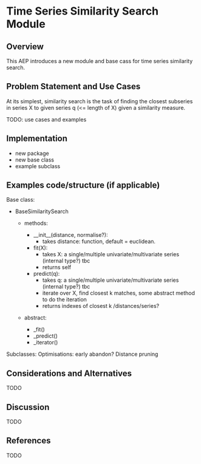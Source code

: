 # Time Series Similarity Search Module

## Overview

This AEP introduces a new module and base cass for time series similarity search.

## Problem Statement and Use Cases

At its simplest, similarity search is the task of finding the closest subseries in 
series X to given series q (<= length of X) given a similarity measure.

TODO: use cases and examples

## Implementation

- new package
- new base class
- example subclass

## Examples code/structure (if applicable)

Base class: 

- BaseSimilaritySearch
    - methods:
      - \_\_init\_\_(distance, normalise?): 
          - takes distance: function, default = euclidean. 
      - fit(X): 
          - takes X: a single/multiple univariate/multivariate series (internal type?) tbc
          - returns self
      - predict(q): 
          - takes q: a single/multiple univariate/multivariate series (internal type?) tbc
          - iterate over X, find closest k matches, some abstract method to do the iteration
          - returns indexes of closest k /distances/series?
 
    - abstract:
      - \_fit()
      - \_predict()
      - \_iterator()

Subclasses:
    Optimisations:
        early abandon?
        Distance pruning

## Considerations and Alternatives

TODO

## Discussion

TODO

## References

TODO